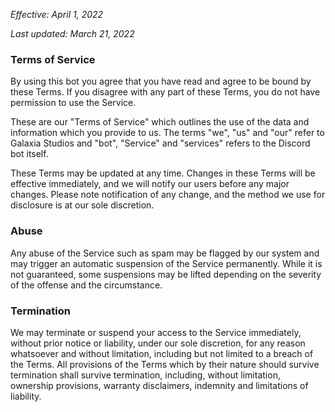 *Effective: April 1, 2022*

*Last updated: March 21, 2022*
### Terms of Service

By using this bot you agree that you have read and agree to be bound by these Terms. If you disagree with any part of these Terms, you do not have permission to use the Service.

These are our "Terms of Service" which outlines the use of the data and information which you provide to us. The terms "we", "us" and "our" refer to Galaxia Studios and "bot", "Service" and "services" refers to the Discord bot itself.

These Terms may be updated at any time. Changes in these Terms will be effective immediately, and we will notify our users before any major changes. Please note notification of any change, and the method we use for disclosure is at our sole discretion.

### Abuse

Any abuse of the Service such as spam may be flagged by our system and may trigger an automatic suspension of the Service permanently. While it is not guaranteed, some suspensions may be lifted depending on the severity of the offense and the circumstance.

### Termination

We may terminate or suspend your access to the Service immediately, without prior notice or liability, under our sole discretion, for any reason whatsoever and without limitation, including but not limited to a breach of the Terms.
All provisions of the Terms which by their nature should survive termination shall survive termination, including, without limitation, ownership provisions, warranty disclaimers, indemnity and limitations of liability.
